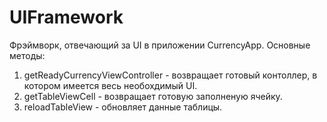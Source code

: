 # UIFramework

Фрэймворк, отвечающий за UI в приложении CurrencyApp. Основные методы: 
 1. getReadyCurrencyViewController - возвращает готовый контоллер, в котором имеется весь необохдимый UI.
 2. getTableViewCell - возвращает готовую заполненую ячейку.
 3. reloadTableView - обновляет данные таблицы.
